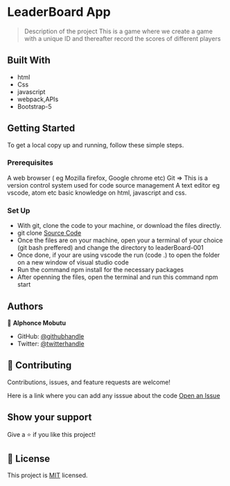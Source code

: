 # LeaderBoard App
> Description of the project
This is a game where we create a game with a unique ID and thereafter record the scores of different players

## Built With

- html
- Css
- javascript
- webpack,APIs
- Bootstrap-5

## Getting Started
To get a local copy up and running, follow these simple steps.

### Prerequisites
A web browser ( eg Mozilla firefox, Google chrome etc)
Git => This is a version control system  used for code source management
A text editor eg vscode, atom etc
basic knowledge on html, javascript and css.

### Set Up
- With git, clone the code to your machine, or download the files directly.
- git clone [Source Code](https://github.com/tingamapuro04/leaderBoard-001)
- Once the files are on your machine, open your a terminal of your choice (git bash preffered) and change the directory to leaderBoard-001
- Once done, if your are using vscode the run (code .) to open the folder on a new window of visual studio code
- Run the command npm install for the necessary packages
- After openning the files, open the terminal and run this command npm start

## Authors

👤 **Alphonce Mobutu**

- GitHub: [@githubhandle](https://github.com/tingamapuro04)
- Twitter: [@twitterhandle](https://twitter.com/alphonce_mobutu)

## 🤝 Contributing

Contributions, issues, and feature requests are welcome!

Here is a link where you can add any isssue about the code [Open an Issue](https://github.com/tingamapuro04/leaderBoard-001/issues/1)

## Show your support

Give a ⭐️ if you like this project!


## 📝 License

This project is [MIT](./MIT.md) licensed.

